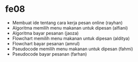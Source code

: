 # fe08

- Membuat ide tentang cara kerja pesan online (rayhan)
- Algoritma memilih menu makanan untuk dipesan (alfiani)
- Algoritma bayar pesanan (jaoza)
- Flowchart memilih menu makanan untuk dipesan (alditya)
- Flowchart bayar pesanan (amrul)
- Pseudocode memilih menu makanan untuk dipesan (fahmi)
- Pseudocode bayar pesanan (farhan)
